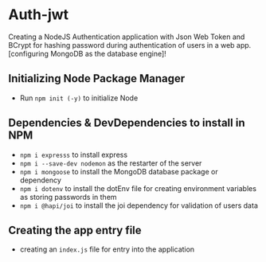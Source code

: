 # Auth-jwt
Creating a NodeJS Authentication application with Json Web Token and BCrypt for hashing password during authentication of users in a web app. [configuring MongoDB as the database engine]!

## Initializing Node Package Manager
- Run `npm init (-y)` to initialize Node

## Dependencies & DevDependencies to install in NPM
- `npm i expresss` to install express
- `npm i --save-dev nodemon` as the restarter of the server
- `npm i mongoose` to install the MongoDB database package or dependency
- `npm i dotenv` to install the dotEnv file for creating environment variables as storing passwords in them
- `npm i @hapi/joi` to install the joi dependency for validation of users data

## Creating the app entry file
- creating an `index.js` file for entry into the application